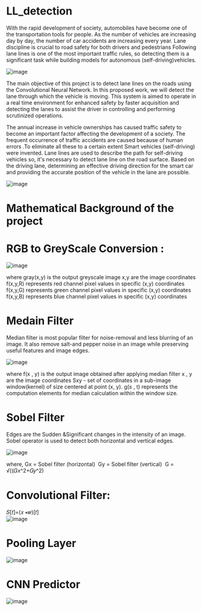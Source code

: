 # LL_detection

With the rapid development of society, automobiles have become one of the transportation tools for people. As the number of vehicles are increasing day by day, the number of car accidents are increasing every year. Lane discipline is crucial to road safety for both drivers and pedestrians Following lane lines is one of the most important traffic rules, so detecting them is a significant task while building models for autonomous (self-driving)vehicles.

![image](https://github.com/Vijaya0869/LL_detection/assets/109131720/db457069-e633-4ee0-8d16-3e5d4846d7ce)

The main objective of this project is to detect lane lines on the roads using the Convolutional Neural Network. In this proposed work, we will detect the lane through which the vehicle is moving. This system is aimed to operate in a real time environment for enhanced safety by faster acquisition and detecting the lanes to assist the driver in controlling and performing scrutinized operations.

The annual increase in vehicle ownerships has caused traffic safety to become an important factor affecting the development of a society. The frequent occurrence of traffic accidents are caused because of human errors .To eliminate all these to a certain extent Smart vehicles (self-driving) were invented.
Lane lines are used to describe the path for self-driving vehicles so, it's necessary to detect lane line on the road surface. Based on the driving lane, determining an effective driving direction for the smart car and providing the accurate position of the vehicle in the lane are possible.

![image](https://github.com/Vijaya0869/LL_detection/assets/109131720/84ffbc7f-02cc-42aa-ac2a-4c2315ae808d)


# Mathematical Background of the project

# RGB to GreyScale Conversion :

![image](https://github.com/Vijaya0869/LL_detection/assets/109131720/05241413-2688-473b-80bf-1794afef97ae)

where  gray(x,y) is the output greyscale image
              x,y are the image coordinates
              f(x,y,R) represents red channel pixel values in specific (x,y) coordinates
              f(x,y,G) represents green channel pixel values in specific (x,y) coordinates
              f(x,y,B) represents blue channel pixel values in specific (x,y) coordinates

# Medain Filter

Median filter is most popular filter for noise-removal and less blurring of an image.
It also remove salt-and pepper noise in an image while preserving useful features and image edges.

![image](https://github.com/Vijaya0869/LL_detection/assets/109131720/cf63f93a-f50f-43a9-91ca-109f7c910d59)

where f(x , y) is the output image obtained after applying median filter 
      x , y are the image coordinates 
      Sxy - set of coordinates in a sub-image window(kernel) of size centered at point (x, y).
	    g(s , t)  represents the computation elements for median calculation within the window size.

# Sobel Filter

Edges are the Sudden &Significant changes in the intensity of an image. Sobel operator  is used to detect both horizontal and vertical edges.

![image](https://github.com/Vijaya0869/LL_detection/assets/109131720/d1ed14b7-346f-4ba1-966e-9a9659c90c0d)

where, Gx = Sobel filter (horizontal)  
       Gy = Sobel filter (vertical) 
       G = √((𝐺𝑥^2+𝐺𝑦^2)
       

# Convolutional Filter:

𝑆[𝑡]=(𝑥 ∗𝑤)[𝑡]  
![image](https://github.com/Vijaya0869/LL_detection/assets/109131720/39345527-04a2-42fd-98df-b5931e074c00)

# Pooling Layer

![image](https://github.com/Vijaya0869/LL_detection/assets/109131720/c4d4d053-3705-4836-b55a-463529991c1e)

# CNN Predictor

![image](https://github.com/Vijaya0869/LL_detection/assets/109131720/d4f624db-559e-40ce-a5c9-dc0c7a5983a0)












